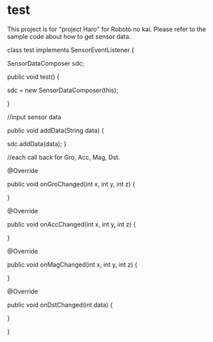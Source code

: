 test
====



This project is for "project Haro" for Roboto no kai. Please refer to the sample code about how to get sensor data.





class test implements SensorEventListener {
    
SensorDataComposer sdc;

public void test() {

sdc = new SensorDataComposer(this);

}

//input sensor data

public void addData(String data) {

   sdc.addData(data);
}

//each call back for Gro, Acc, Mag, Dst.

@Override

public void onGroChanged(int x, int y, int z) {

}

@Override

public void onAccChanged(int x, int y, int z) {

}

@Override

public void onMagChanged(int x, int y, int z) {

}

@Override

public void onDstChanged(int data) {

}

}
